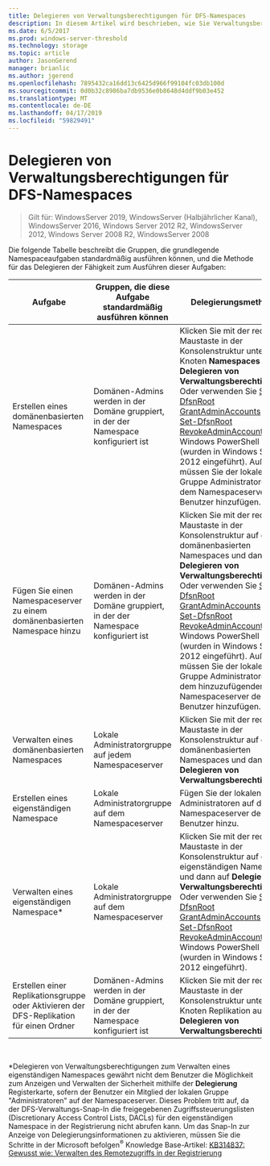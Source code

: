 ```yaml
---
title: Delegieren von Verwaltungsberechtigungen für DFS-Namespaces
description: In diesem Artikel wird beschrieben, wie Sie Verwaltungsberechtigungen für DFS-Namespaces delegieren und welche Gruppen standardmäßig Namespaceaufgaben ausführen können
ms.date: 6/5/2017
ms.prod: windows-server-threshold
ms.technology: storage
ms.topic: article
author: JasonGerend
manager: brianlic
ms.author: jgerend
ms.openlocfilehash: 7895432ca16dd13c6425d966f99104fc03db100d
ms.sourcegitcommit: 0d0b32c8986ba7db9536e0b8648d4ddf9b03e452
ms.translationtype: MT
ms.contentlocale: de-DE
ms.lasthandoff: 04/17/2019
ms.locfileid: "59829491"
---
```

# <a name="delegate-management-permissions-for-dfs-namespaces"></a>Delegieren von Verwaltungsberechtigungen für DFS-Namespaces

> Gilt für: WindowsServer 2019, WindowsServer (Halbjährlicher Kanal), WindowsServer 2016, Windows Server 2012 R2, WindowsServer 2012, Windows Server 2008 R2, WindowsServer 2008

Die folgende Tabelle beschreibt die Gruppen, die grundlegende Namespaceaufgaben standardmäßig ausführen können, und die Methode für das Delegieren der Fähigkeit zum Ausführen dieser Aufgaben:

|Aufgabe | Gruppen, die diese Aufgabe standardmäßig ausführen können | Delegierungsmethoden |
|---|---|---|
|Erstellen eines domänenbasierten Namespaces|Domänen-Admins werden in der Domäne gruppiert, in der der Namespace konfiguriert ist|Klicken Sie mit der rechten Maustaste in der Konsolenstruktur unter dem Knoten **Namespaces** auf **Delegieren von Verwaltungsberechtigungen**. Oder verwenden Sie [Set-DfsnRoot GrantAdminAccounts](https://technet.microsoft.com/itpro/powershell/windows/dfsn/set-dfsnroot) und [Set-DfsnRoot RevokeAdminAccounts](https://technet.microsoft.com/itpro/powershell/windows/dfsn/set-dfsnroot). Windows PowerShell Cmdlets (wurden in Windows Server 2012 eingeführt). Außerdem müssen Sie der lokalen Gruppe Administratoren auf dem Namespaceserver den Benutzer hinzufügen.|
|Fügen Sie einen Namespaceserver zu einem domänenbasierten Namespace hinzu|Domänen-Admins werden in der Domäne gruppiert, in der der Namespace konfiguriert ist| Klicken Sie mit der rechten Maustaste in der Konsolenstruktur auf den domänenbasierten Namespaces und dann auf **Delegieren von Verwaltungsberechtigungen**. Oder verwenden Sie [Set-DfsnRoot GrantAdminAccounts](https://technet.microsoft.com/itpro/powershell/windows/dfsn/set-dfsnroot) und [Set-DfsnRoot RevokeAdminAccounts](https://technet.microsoft.com/itpro/powershell/windows/dfsn/set-dfsnroot). Windows PowerShell Cmdlets (wurden in Windows Server 2012 eingeführt). Außerdem müssen Sie der lokalen Gruppe Administratoren auf dem hinzuzufügenden Namespaceserver den Benutzer hinzufügen.|
|Verwalten eines domänenbasierten Namespaces|Lokale Administratorgruppe auf jedem Namespaceserver| Klicken Sie mit der rechten Maustaste in der Konsolenstruktur auf den domänenbasierten Namespaces und dann auf **Delegieren von Verwaltungsberechtigungen**. |
|Erstellen eines eigenständigen Namespace|Lokale Administratorgruppe auf dem Namespaceserver| Fügen Sie der lokalen Gruppe Administratoren auf dem Namespaceserver den Benutzer hinzu. |
|Verwalten eines eigenständigen Namespace*|Lokale Administratorgruppe auf dem Namespaceserver| Klicken Sie mit der rechten Maustaste in der Konsolenstruktur auf den eigenständigen Namespace und dann auf **Delegieren von Verwaltungsberechtigungen**. Oder verwenden Sie [Set-DfsnRoot GrantAdminAccounts](https://technet.microsoft.com/itpro/powershell/windows/dfsn/set-dfsnroot) und [Set-DfsnRoot RevokeAdminAccounts](https://technet.microsoft.com/itpro/powershell/windows/dfsn/set-dfsnroot). Windows PowerShell Cmdlets (wurden in Windows Server 2012 eingeführt).|
|Erstellen einer Replikationsgruppe oder Aktivieren der DFS-Replikation für einen Ordner|Domänen-Admins werden in der Domäne gruppiert, in der der Namespace konfiguriert ist| Klicken Sie mit der rechten Maustaste in der Konsolenstruktur unter dem Knoten Replikation auf **Delegieren von Verwaltungsberechtigungen**. |

<br />

\*Delegieren von Verwaltungsberechtigungen zum Verwalten eines eigenständigen Namespaces gewährt nicht dem Benutzer die Möglichkeit zum Anzeigen und Verwalten der Sicherheit mithilfe der **Delegierung** Registerkarte, sofern der Benutzer ein Mitglied der lokalen Gruppe "Administratoren" auf der Namespaceserver. Dieses Problem tritt auf, da der DFS-Verwaltungs-Snap-In die freigegebenen Zugriffssteuerungslisten (Discretionary Access Control Lists, DACLs) für den eigenständigen Namespace in der Registrierung nicht abrufen kann. Um das Snap-In zur Anzeige von Delegierungsinformationen zu aktivieren, müssen Sie die Schritte in der Microsoft befolgen<sup>®</sup> Knowledge Base-Artikel: [KB314837: Gewusst wie: Verwalten des Remotezugriffs in der Registrierung](https://go.microsoft.com/fwlink?linkid=46803)